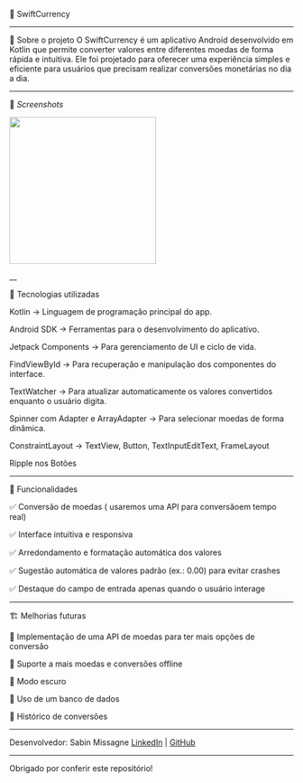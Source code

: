🏦 SwiftCurrency
___

📌 Sobre o projeto
O SwiftCurrency é um aplicativo Android desenvolvido em Kotlin que permite converter valores entre diferentes moedas de forma rápida e intuitiva. Ele foi projetado para oferecer uma experiência simples e eficiente para usuários que precisam realizar conversões monetárias no dia a dia.
___

📸 *Screenshots*

<img src="https://github.com/user-attachments/assets/52dfe040-33f7-4b69-92b6-45a1d7e19b03" width=260/> 

__

🚀 Tecnologias utilizadas

Kotlin → Linguagem de programação principal do app.

Android SDK → Ferramentas para o desenvolvimento do aplicativo.

Jetpack Components → Para gerenciamento de UI e ciclo de vida.

FindViewById → Para recuperação e manipulação dos componentes do interface.

TextWatcher → Para atualizar automaticamente os valores convertidos enquanto o usuário digita.

Spinner com Adapter e ArrayAdapter → Para selecionar moedas de forma dinâmica.

ConstraintLayout -> TextView, Button, TextInputEditText, FrameLayout

Ripple nos Botões 
___
🎨 Funcionalidades

✅ Conversão de moedas  ( usaremos uma API para conversãoem tempo real)

✅ Interface intuitiva e responsiva

✅ Arredondamento e formatação automática dos valores

✅ Sugestão automática de valores padrão (ex.: 0.00) para evitar crashes

✅ Destaque do campo de entrada apenas quando o usuário interage

___

🏗 Melhorias futuras

🔹 Implementação de uma API de moedas para ter mais opções de conversão 

🔹 Suporte a mais moedas e conversões offline

🔹 Modo escuro

🔹 Uso de um banco de dados 

🔹 Histórico de conversões

___

Desenvolvedor:
Sabin Missagne
[LinkedIn](https://linkedin.com/in/sabin-missagne/) | [GitHub](https://github.com/m-sabin)  

---
Obrigado por conferir este repositório! 

